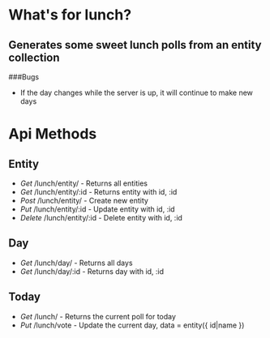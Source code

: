 # What's for lunch?
## Generates some sweet lunch polls from an entity collection

###Bugs
- If the day changes while the server is up, it will continue to make new days


# Api Methods
## Entity
- *Get* /lunch/entity/ - Returns all entities
- *Get* /lunch/entity/:id - Returns entity with id, :id
- *Post* /lunch/entity/ - Create new entity
- *Put* /lunch/entity/:id - Update entity with id, :id
- *Delete* /lunch/entity/:id - Delete entity with id, :id

## Day
- *Get* /lunch/day/ - Returns all days
- *Get* /lunch/day/:id - Returns day with id, :id

## Today
- *Get* /lunch/ - Returns the current poll for today
- *Put* /lunch/vote - Update the current day, data = entity({ id|name })
